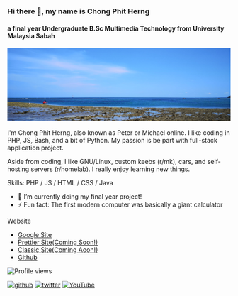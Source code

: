 ### Hi there 👋, my name is Chong Phit Herng
#### a final year Undergraduate B.Sc Multimedia Technology from University Malaysia Sabah

![You found me!](banner.jpg)

I'm Chong Phit Herng, also known as Peter or Michael online. I like coding in PHP, JS, Bash, and a bit of Python. My passion is be part with full-stack application project.

Aside from coding, I like GNU/Linux, custom keebs (r/mk), cars, and self-hosting servers (r/homelab). I really enjoy learning new things. 

Skills: PHP / JS / HTML / CSS / Java

- 🌱 I’m currently doing my final year project!
- ⚡ Fun fact: The first modern computer was basically a giant calculator

Website

- [Google Site](https://sites.google.com/view/rchongphitherng)
- [Prettier Site(Coming Soon!)](#)
- [Classic Site(Coming Aoon!)](#)
- [Github](https://peterdigger.github.io/)

![Profile views](https://gpvc.arturio.dev/peterdigger)  

[<img src='https://cdn.jsdelivr.net/npm/simple-icons@3.0.1/icons/github.svg' alt='github' height='40'>](https://github.com/peterdigger)  [<img src='https://cdn.jsdelivr.net/npm/simple-icons@3.0.1/icons/twitter.svg' alt='twitter' height='40'>](https://twitter.com/gmachongherng99)  [<img src='https://cdn.jsdelivr.net/npm/simple-icons@3.0.1/icons/youtube.svg' alt='YouTube' height='40'>](https://www.youtube.com/channel/UCN0eq1iZ41S32vVyJK0XLVg)  
